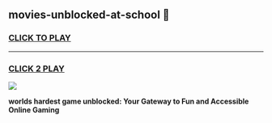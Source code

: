 
## movies-unblocked-at-school 👋
<h3>
<a href="https://premium.freeplayer.one?title=movies-unblocked-at-school&ref=14F">CLICK TO PLAY</a></h3>
<hr>

<h3>
<a href="https://premium.freeplayer.one?title=movies-unblocked-at-school&ref=14F">CLICK 2 PLAY</a>
  
</h3>

<a href="https://premium.freeplayer.one?title=movies-unblocked-at-school&ref=12F/"><img src="https://clearcache.store/games.png"></a>


**worlds hardest game unblocked: Your Gateway to Fun and Accessible Online Gaming**
